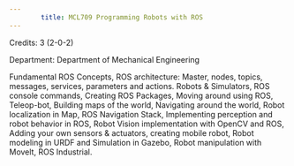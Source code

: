 ```yaml
---
        title: MCL709 Programming Robots with ROS
---
```

Credits: 3 (2-0-2)

Department: Department of Mechanical Engineering

Fundamental ROS Concepts, ROS architecture: Master, nodes, topics, messages, services, parameters and actions. Robots & Simulators, ROS console commands, Creating ROS Packages, Moving around using ROS, Teleop-bot, Building maps of the world, Navigating around the world, Robot localization in Map, ROS Navigation Stack, Implementing perception and robot behavior in ROS, Robot Vision implementation with OpenCV and ROS, Adding your own sensors & actuators, creating mobile robot, Robot modeling in URDF and Simulation in Gazebo, Robot manipulation with Movelt, ROS Industrial.
